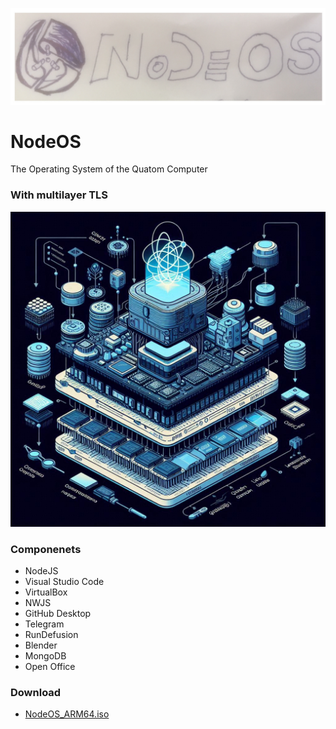 ![logo](logo.jpg)

# NodeOS
 The Operating System of the Quatom Computer
### With multilayer TLS

![00](res/qbit.png)

### Componenets
* NodeJS
* Visual Studio Code
* VirtualBox
* NWJS
* GitHub Desktop
* Telegram
* RunDefusion
* Blender
* MongoDB
* Open Office

### Download
* [NodeOS_ARM64.iso](arm64.nodeos.com)
